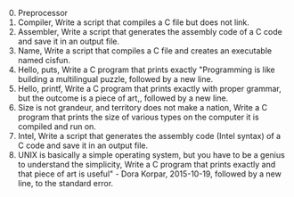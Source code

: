 0. Preprocessor
1. Compiler, Write a script that compiles a C file but does not link.
2. Assembler, Write a script that generates the assembly code of a C code and save it in an output file.
3. Name, Write a script that compiles a C file and creates an executable named cisfun.
4. Hello, puts, Write a C program that prints exactly "Programming is like building a multilingual puzzle, followed by a new line.
5. Hello, printf, Write a C program that prints exactly with proper grammar, but the outcome is a piece of art,, followed by a new line.
6. Size is not grandeur, and territory does not make a nation, Write a C program that prints the size of various types on the computer it is compiled and run on.
7. Intel, Write a script that generates the assembly code (Intel syntax) of a C code and save it in an output file.
8. UNIX is basically a simple operating system, but you have to be a genius to understand the simplicity, Write a C program that prints exactly and that piece of art is useful" - Dora Korpar, 2015-10-19, followed by a new line, to the standard error.
